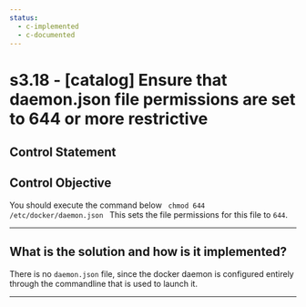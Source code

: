 ```yaml
---
status:
  - c-implemented
  - c-documented
---
```


# s3.18 - \[catalog\] Ensure that daemon.json file permissions are set to 644 or more restrictive

## Control Statement

## Control Objective

You should execute the command below  ```  chmod 644 /etc/docker/daemon.json  ```  This sets the file permissions for this file to `644`.

______________________________________________________________________

## What is the solution and how is it implemented?

There is no `daemon.json` file, since the docker daemon is configured
entirely through the commandline that is used to launch it.

______________________________________________________________________
